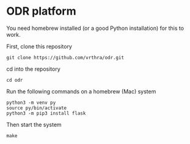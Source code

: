 # ODR platform

You need homebrew installed (or a good Python installation) for this to work.

First, clone this repository

```
git clone https://github.com/vrthra/odr.git
```

cd into the repository

```
cd odr
```

Run the following commands on a homebrew (Mac) system

```
python3 -m venv py
source py/bin/activate
python3 -m pip3 install flask
```
Then start the system
```
make
```
